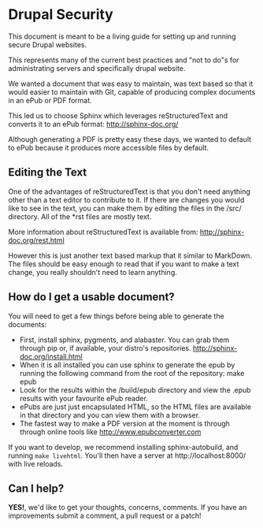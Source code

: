 Drupal Security
===============

This document is meant to be a living guide for setting up and running secure
Drupal websites.

This represents many of the current best practices and "not to do"s for 
administrating servers and specifically drupal website.

We wanted a document that was easy to maintain, was text based so that it would 
easier to maintain with Git, capable of producing complex documents in an ePub 
or PDF format. 

This led us to choose Sphinx which leverages reStructuredText and converts it 
to an ePub format:
	http://sphinx-doc.org/

Although generating a PDF is pretty easy these days, we wanted to default to 
ePub because it produces more accessible files by default.

Editing the Text
----------------

One of the advantages of reStructuredText is that you don't need anything other 
than a text editor to contribute to it.  If there are changes you would like to
see in the text, you can make them by editing the files in the /src/ directory. 
All of the *rst files are mostly text. 

More information about reStructuredText is available from:
	http://sphinx-doc.org/rest.html 

However this is just another text based markup that it similar to MarkDown. The
files should be easy enough to read that if you want to make a text change, you 
really shouldn't need to learn anything. 

How do I get a usable document?
-------------------------------

You will need to get a few things before being able to generate the documents:

* First, install sphinx, pygments, and alabaster. You can grab them through pip
  or, if available, your distro's repositories. http://sphinx-doc.org/install.html
* When it is all installed you can use sphinx to generate the epub by running the
following command from the root of the repository:
		make epub
* Look for the results within the /build/epub directory and view the .epub results 
with your favourite ePub reader.
* ePubs are just just encapsulated HTML, so the HTML files are available in that 
directory and you can view them with a browser.
* The fastest way to make a PDF version at the moment is through through online 
tools like http://www.epubconverter.com

If you want to develop, we recommend installing sphinx-autobuild, and running
`make livehtml`. You'll then have a server at http://localhost:8000/ with live
reloads.

Can I help?
-----------

**YES!**, we'd like to get your thoughts, concerns, comments. If you have an 
improvements submit a comment, a pull request or a patch!
